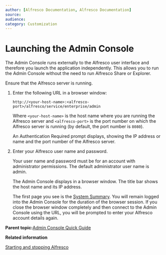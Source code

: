```yaml
---
author: [Alfresco Documentation, Alfresco Documentation]
source: 
audience: 
category: Customization
---
```


# Launching the Admin Console

The Admin Console runs externally to the Alfresco user interface and therefore you launch the application independently. This allows you to run the Admin Console without the need to run Alfresco Share or Explorer.

Ensure that the Alfresco server is running.

1.  Enter the following URL in a browser window:

    ```
    http://<your-host-name>:<alfresco-port>/alfresco/service/enterprise/admin
    ```

    Where `<your-host-name>` is the host name where you are running the Alfresco server and `<alfresco-port>` is the port number on which the Alfresco server is running \(by default, the port number is `8080`\).

    An Authentication Required prompt displays, showing the IP address or name and the port number of the Alfresco server.

2.  Enter your Alfresco user name and password.

    Your user name and password must be for an account with administrator permissions. The default administrator user name is admin.

    The Admin Console displays in a browser window. The title bar shows the host name and its IP address.

    The first page you see is the [System Summary](../concepts/adminconsole-systemsummary.md). You will remain logged into the Admin Console for the duration of the browser session. If you close the browser window completely and then connect to the Admin Console using the URL, you will be prompted to enter your Alfresco account details again.


**Parent topic:**[Admin Console Quick Guide](../concepts/at-adminconsole.md)

**Related information**  


[Starting and stopping Alfresco](../concepts/start-stop-intro.md)

